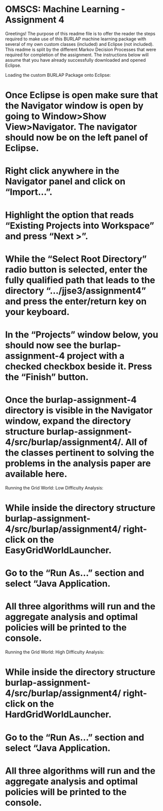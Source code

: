 OMSCS: Machine Learning - Assignment 4
======

Greetings! The purpose of this readme file is to offer the reader the steps required to make use of this BURLAP machine learning package with several of my own custom classes (included) and Eclipse (not included). This readme is split by the different Markov Decision Processes that were required for completion of the assignment. The instructions below will assume that you have already successfully downloaded and opened Eclipse.

Loading the custom BURLAP Package onto Eclipse:
# Once Eclipse is open make sure that the Navigator window is open by going to Window>Show View>Navigator. The navigator should now be on the left panel of Eclipse.
# Right click anywhere in the Navigator panel and click on “Import…”.
# Highlight the option that reads “Existing Projects into Workspace” and press “Next >”.
# While the “Select Root Directory” radio button is selected, enter the fully qualified path that leads to the directory “…/jjse3/assignment4” and press the enter/return key on your keyboard.
# In the “Projects” window below, you should now see the burlap-assignment-4 project with a checked checkbox beside it. Press the “Finish” button.
# Once the burlap-assignment-4 directory is visible in the Navigator window, expand the directory structure burlap-assignment-4/src/burlap/assignment4/. All of the classes pertinent to solving the problems in the analysis paper are available here.

Running the Grid World: Low Difficulty Analysis:
# While inside the directory structure burlap-assignment-4/src/burlap/assignment4/ right-click on the EasyGridWorldLauncher.
# Go to the “Run As…” section and select “Java Application.
# All three algorithms will run and the aggregate analysis and optimal policies will be printed to the console.

Running the Grid World: High Difficulty Analysis:
# While inside the directory structure burlap-assignment-4/src/burlap/assignment4/ right-click on the HardGridWorldLauncher.
# Go to the “Run As…” section and select “Java Application.
# All three algorithms will run and the aggregate analysis and optimal policies will be printed to the console.
